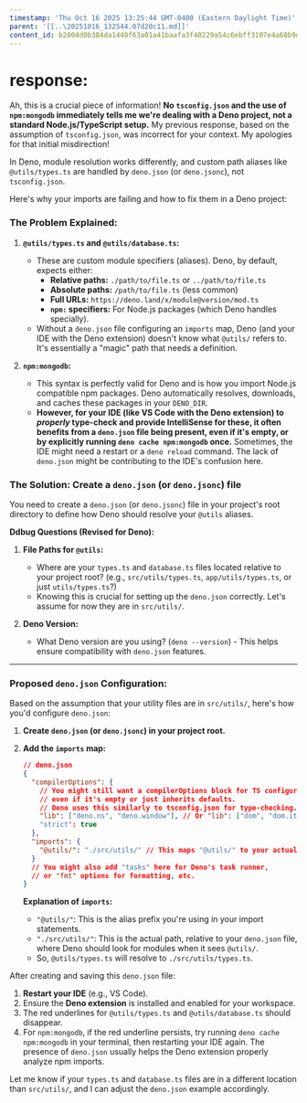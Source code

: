 ```yaml
---
timestamp: 'Thu Oct 16 2025 13:25:44 GMT-0400 (Eastern Daylight Time)'
parent: '[[..\20251016_132544.07d20c11.md]]'
content_id: b2004d0b384da1440f63a01a41baafa3f40229a54c6ebff3107e4a68b9dd4b17
---
```


# response:

Ah, this is a crucial piece of information! **No `tsconfig.json` and the use of `npm:mongodb` immediately tells me we're dealing with a Deno project, not a standard Node.js/TypeScript setup.** My previous response, based on the assumption of `tsconfig.json`, was incorrect for your context. My apologies for that initial misdirection!

In Deno, module resolution works differently, and custom path aliases like `@utils/types.ts` are handled by `deno.json` (or `deno.jsonc`), not `tsconfig.json`.

Here's why your imports are failing and how to fix them in a Deno project:

### The Problem Explained:

1. **`@utils/types.ts` and `@utils/database.ts`:**
   * These are custom module specifiers (aliases). Deno, by default, expects either:
     * **Relative paths:** `./path/to/file.ts` or `../path/to/file.ts`
     * **Absolute paths:** `/path/to/file.ts` (less common)
     * **Full URLs:** `https://deno.land/x/module@version/mod.ts`
     * **`npm:` specifiers:** For Node.js packages (which Deno handles specially).
   * Without a `deno.json` file configuring an `imports` map, Deno (and your IDE with the Deno extension) doesn't know what `@utils/` refers to. It's essentially a "magic" path that needs a definition.

2. **`npm:mongodb`:**
   * This syntax is perfectly valid for Deno and is how you import Node.js compatible npm packages. Deno automatically resolves, downloads, and caches these packages in your `DENO_DIR`.
   * **However, for your IDE (like VS Code with the Deno extension) to *properly* type-check and provide IntelliSense for these, it often benefits from a `deno.json` file being present, even if it's empty, or by explicitly running `deno cache npm:mongodb` once.** Sometimes, the IDE might need a restart or a `deno reload` command. The lack of `deno.json` might be contributing to the IDE's confusion here.

### The Solution: Create a `deno.json` (or `deno.jsonc`) file

You need to create a `deno.json` (or `deno.jsonc`) file in your project's root directory to define how Deno should resolve your `@utils` aliases.

**Ddbug Questions (Revised for Deno):**

1. **File Paths for `@utils`:**
   * Where are your `types.ts` and `database.ts` files located relative to your project root? (e.g., `src/utils/types.ts`, `app/utils/types.ts`, or just `utils/types.ts`?)
   * Knowing this is crucial for setting up the `deno.json` correctly. Let's assume for now they are in `src/utils/`.

2. **Deno Version:**
   * What Deno version are you using? (`deno --version`) - This helps ensure compatibility with `deno.json` features.

***

### Proposed `deno.json` Configuration:

Based on the assumption that your utility files are in `src/utils/`, here's how you'd configure `deno.json`:

1. **Create `deno.json` (or `deno.jsonc`) in your project root.**

2. **Add the `imports` map:**

   ```json
   // deno.json
   {
     "compilerOptions": {
       // You might still want a compilerOptions block for TS configuration,
       // even if it's empty or just inherits defaults.
       // Deno uses this similarly to tsconfig.json for type-checking.
       "lib": ["deno.ns", "deno.window"], // Or "lib": ["dom", "dom.iterable", "deno.ns"] if not a browser project
       "strict": true
     },
     "imports": {
       "@utils/": "./src/utils/" // This maps "@utils/" to your actual source directory
     }
     // You might also add "tasks" here for Deno's task runner,
     // or "fmt" options for formatting, etc.
   }
   ```

   **Explanation of `imports`:**

   * `"@utils/"`: This is the alias prefix you're using in your import statements.
   * `"./src/utils/"`: This is the actual path, relative to your `deno.json` file, where Deno should look for modules when it sees `@utils/`.
   * So, `@utils/types.ts` will resolve to `./src/utils/types.ts`.

After creating and saving this `deno.json` file:

1. **Restart your IDE** (e.g., VS Code).
2. Ensure the **Deno extension** is installed and enabled for your workspace.
3. The red underlines for `@utils/types.ts` and `@utils/database.ts` should disappear.
4. For `npm:mongodb`, if the red underline persists, try running `deno cache npm:mongodb` in your terminal, then restarting your IDE again. The presence of `deno.json` usually helps the Deno extension properly analyze npm imports.

Let me know if your `types.ts` and `database.ts` files are in a different location than `src/utils/`, and I can adjust the `deno.json` example accordingly.
